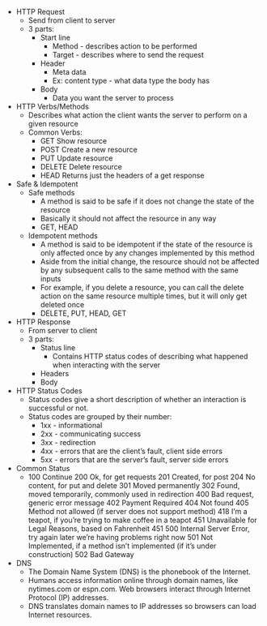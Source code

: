 * HTTP Request
    * Send from client to server
    *  3 parts: 
        * Start line 
            * Method - describes action to be performed 
            * Target - describes where to send the request
        *  Header 
            * Meta data 
            * Ex: content type - what data type the body has
        *  Body 
            * Data you want the server to process
* HTTP Verbs/Methods
    * Describes what action the client wants the server to perform on a given resource 
    * Common Verbs: 
        * GET Show resource 
        * POST Create a new resource 
        * PUT Update resource 
        * DELETE Delete resource
        * HEAD Returns just the headers of a get response
* Safe & Idempotent
    * Safe methods 
        * A method is said to be safe if it does not change the state of the resource 
        * Basically it should not affect the resource in any way 
        * GET, HEAD
    * Idempotent methods 
        * A method is said to be idempotent if the state of the resource is only affected once by any changes implemented by this method 
        * Aside from the initial change, the resource should not be affected by any subsequent calls to the same method with the same inputs 
        * For example, if you delete a resource, you can call the delete action on the same resource multiple times, but it will only get deleted once 
        * DELETE, PUT, HEAD, GET
* HTTP Response
    * From server to client
    *  3 parts: 
        * Status line 
            * Contains HTTP status codes of describing what happened when interacting with the server 
        * Headers
        * Body
* HTTP Status Codes
    * Status codes give a short description of whether an interaction is successful or not. 
    * Status codes are grouped by their number: 
        * 1xx - informational 
        * 2xx - communicating success 
        * 3xx - redirection 
        * 4xx - errors that are the client’s fault, client side errors 
        * 5xx - errors that are the server’s fault, server side errors
* Common Status
    * 100 Continue 200 Ok, for get requests 201 Created, for post 204 No content, for put and delete 301 Moved permanently 302 Found, moved temporarily, commonly used in redirection 400 Bad request, generic error message 402 Payment Required 404 Not found 405 Method not allowed (if server does not support method) 418 I’m a teapot, if you’re trying to make coffee in a teapot 451 Unavailable for Legal Reasons, based on Fahrenheit 451 500 Internal Server Error, try again later we’re having problems right now 501 Not Implemented, if a method isn’t implemented (if it’s under construction) 502 Bad Gateway
* DNS
    * The Domain Name System (DNS) is the phonebook of the Internet. 
    * Humans access information online through domain names, like nytimes.com or espn.com. Web browsers interact through Internet Protocol (IP) addresses. 
    * DNS translates domain names to IP addresses so browsers can load Internet resources.